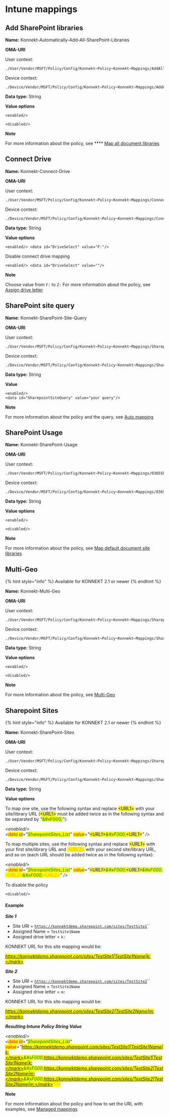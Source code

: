 # Intune mappings

## Add SharePoint libraries

**Name:** Konnekt-Automatically-Add-All-SharePoint-Libraries

**OMA-URI**

User context:

```
./User/Vendor/MSFT/Policy/Config/Konnekt~Policy~Konnekt~Mappings/AddAllSharepointLibraries
```

Device context:

```
./Device/Vendor/MSFT/Policy/Config/Konnekt~Policy~Konnekt~Mappings/AddAllSharepointLibraries
```

**Data type:** String

**Value options**

```
<enabled/>
```

```
<disabled/>
```

**Note**

For more information about the policy, see **** [Map all document libraries](../../mappings/auto-mapping.md#map-all-document-libraries)

## Connect Drive

**Name:** Konnekt-Connect-Drive

**OMA-URI**

User context:

```
./User/Vendor/MSFT/Policy/Config/Konnekt~Policy~Konnekt~Mappings/ConnectDrive
```

Device context:

```
./Device/Vendor/MSFT/Policy/Config/Konnekt~Policy~Konnekt~Mappings/ConnectDrive
```

**Data type:** String

**Value options**

```
<enabled/> <data id="DriveSelect" value="F:"/>
```

Disable connect drive mapping

```
<enabled/> <data id="DriveSelect" value=""/>
```

**Note**

Choose value from `F:` to `Z:` For more information about the policy, see [Assign drive letter](../../mappings/assign-drive-letters.md)

## SharePoint site query

**Name:** Konnekt-SharePoint-Site-Query

**OMA-URI**

User context:

```
./User/Vendor/MSFT/Policy/Config/Konnekt~Policy~Konnekt~Mappings/SharepointSiteQuery
```

Device context:

```
./Device/Vendor/MSFT/Policy/Config/Konnekt~Policy~Konnekt~Mappings/SharepointSiteQuery
```

**Data type:** String

**Value**&#x20;

```
<enabled/>
<data id="SharepointSiteQuery" value="your query"/>
```

**Note**

For more information about the policy and the query, see [Auto mapping](../../mappings/auto-mapping.md#1.-site-scope)

## SharePoint Usage

**Name:** Konnekt-SharePoint-Usage

**OMA-URI**

User context:

```
./User/Vendor/MSFT/Policy/Config/Konnekt~Policy~Konnekt~Mappings/O365SharepointUsage
```

Device context:

```
./Device/Vendor/MSFT/Policy/Config/Konnekt~Policy~Konnekt~Mappings/O365SharepointUsage
```

**Data type:** String

**Value options**

```
<enabled/>
```

```
<disabled/>
```

**Note**

For more information about the policy, see [Map default document site libraries](../../mappings/auto-mapping.md#map-default-document-site-libraries)

## Multi-Geo

{% hint style="info" %}
Available for KONNEKT 2.1 or newer
{% endhint %}

**Name:** Konnekt-Multi-Geo

**OMA-URI**

User context:

```
./User/Vendor/MSFT/Policy/Config/Konnekt~Policy~Konnekt~Mappings/SharepointMultiGeo
```

Device context:

```
./Device/Vendor/MSFT/Policy/Config/Konnekt~Policy~Konnekt~Mappings/SharepointMultiGeo
```

**Data type:** String

**Value options**

```
<enabled/>
```

```
<disabled/>
```

**Note**

For more information about the policy, see [Multi-Geo](../../mappings/multi-geo.md)

## Sharepoint Sites

{% hint style="info" %}
Available for KONNEKT 2.1 or newer
{% endhint %}

**Name:** Konnekt-SharePoint-Sites

**OMA-URI**

User context:

```
./User/Vendor/MSFT/Policy/Config/Konnekt~Policy~Konnekt~Mappings/SharepointSites
```

Device context:

```
./Device/Vendor/MSFT/Policy/Config/Konnekt~Policy~Konnekt~Mappings/SharepointSites
```

**Data type:** String

**Value options**

To map one site, use the following syntax and replace <mark style="color:blue;">\<URL1></mark> with your site/library URL (<mark style="color:blue;">\<URL1></mark> must be added twice as in the following syntax and be separated by "<mark style="color:green;">\&#xF000;</mark>"):

_\<enabled/>_\
_<<mark style="color:red;">data id</mark>="<mark style="color:green;">SharepointSites\_List</mark>" <mark style="color:red;">value</mark>="<mark style="color:blue;">\<URL1></mark><mark style="color:green;">\&#xF000;</mark><mark style="color:blue;">\<URL1></mark>" />_

To map multiple sites, use the following syntax and replace <mark style="color:blue;">\<URL1></mark> with your first site/library URL and <mark style="color:orange;">\<URL2></mark> with your second site/library URL, and so on (each URL should be added twice as in the following syntax):

_\<enabled/>_\
_<<mark style="color:red;">data id</mark>="<mark style="color:green;">SharepointSites\_List</mark>" <mark style="color:red;">value</mark>="<mark style="color:blue;">\<URL1></mark><mark style="color:green;">\&#xF000;</mark><mark style="color:blue;">\<URL1></mark><mark style="color:green;">\&#xF000;</mark><mark style="color:orange;">\<URL2></mark><mark style="color:green;">\&#xF000;</mark><mark style="color:orange;">\<URL2></mark>" />_

To disable the policy

```
<disabled/>
```

#### **Example**

_**Site 1**_

* Site URI = [`https://konnektdemo.sharepoint.com/sites/TestSite1`](https://c4a8.sharepoint.com/sites/GKGABSlides/Shared%20Documents/Forms/AllItems.aspx)``
* Assigned Name = `TestSite1Name`
* Assigned drive letter = `k:`

KONNEKT URL for this site mapping would be:

_<mark style="color:blue;">https://konnektdemo.sharepoint.com/sites/TestSite1|TestSite1Name|k:</mark>_

_**Site 2**_

* Site URI = [`https://konnektdemo.sharepoint.com/sites/TestSite2`](https://c4a8.sharepoint.com/sites/GKGABSlides/Shared%20Documents/Forms/AllItems.aspx)``
* Assigned Name = `TestSite2Name`
* Assigned drive letter = `m:`

KONNEKT URL for this site mapping would be:

_<mark style="color:orange;">https://konnektdemo.sharepoint.com/sites/TestSite2|TestSite2Name|m:</mark>_

_**Resulting Intune Policy String Value**_

_\<enabled/>_\
_<<mark style="color:red;">data id</mark>="<mark style="color:green;">SharepointSites\_List</mark>" <mark style="color:red;">value</mark>="<mark style="color:blue;">https://konnektdemo.sharepoint.com/sites/TestSite1|TestSite1Name|k:</mark><mark style="color:green;">\&#xF000;</mark><mark style="color:blue;">https://konnektdemo.sharepoint.com/sites/TestSite1|TestSite1Name|k:</mark><mark style="color:green;">\&#xF000;</mark><mark style="color:orange;">https://konnektdemo.sharepoint.com/sites/TestSite2|TestSite2Name|m:</mark><mark style="color:green;">\&#xF000;</mark><mark style="color:orange;">https://konnektdemo.sharepoint.com/sites/TestSite2|TestSite2Name|m:</mark>" />_

**Note**

For more information about the policy and how to set the URL with examples, see [Managed mappings](../../mappings/administrative-mappings.md)
